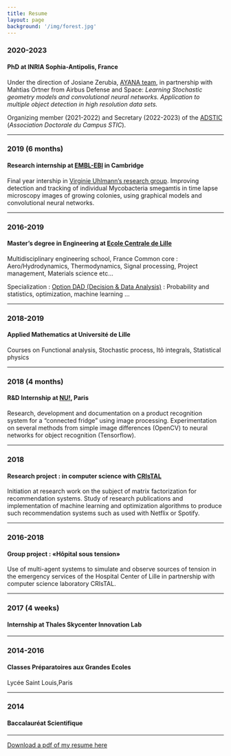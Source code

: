 ```yaml
---
title: Resume
layout: page
background: '/img/forest.jpg'
---
```



### 2020-2023
#### PhD at INRIA Sophia-Antipolis, France
Under the direction of Josiane Zerubia, [AYANA team](https://team.inria.fr/ayana/), in partnership with Mahtias Ortner from Airbus Defense and Space: _Learning Stochastic geometry models and convolutional neural networks. Application to multiple object detection in high resolution data sets._

Organizing member (2021-2022) and Secretary (2022-2023) of the [ADSTIC](https://adstic.i3s.univ-cotedazur.fr/) (_Association Doctorale du Campus STIC_).

_______________________________

### 2019 (6 months)
#### Research internship at [EMBL-EBI](https://www.ebi.ac.uk) in Cambridge
Final year intership in [Virginie Uhlmann’s research group](https://www.ebi.ac.uk/research/uhlmann). Improving detection and tracking of individual Mycobacteria smegamtis in time lapse microscopy images of growing colonies, using graphical models and convolutional neural networks.

_______________________________
### 2016-2019
#### Master’s degree in Engineering at [Ecole Centrale de Lille](https://centralelille.fr)
Multidisciplinary engineering school, France
Common core : Aero/Hydrodynamics, Thermodynamics, Signal processing, Project management, Materials science etc...

Specialization : [Option DAD (Decision & Data Analysis)](http://pierrechainais.ec-lille.fr/Centrale/Option_DAD/Accueil.html) : Probability and statistics, optimization, machine learning ...

_______________________________
### 2018-2019
#### Applied Mathematics at Université de Lille
Courses on Functional analysis, Stochastic process, Itô integrals, Statistical physics

_______________________________

### 2018 (4 months)
#### R&D Internship at [NU!](https://manger.nu), Paris
Research, development and documentation on a product recognition system for a “connected fridge” using image processing. Experimentation on several methods from simple image differences (OpenCV) to neural networks for object recognition (Tensorflow).

_______________________________

### 2018
#### Research project : in computer science with [CRIsTAL](https://www.cristal.univ-lille.fr)
Initiation at research work on the subject of matrix factorization for recommendation systems. Study of research publications and implementation of machine learning and optimization algorithms to produce such recommendation systems such as used with Netflix or Spotify.

_______________________________

### 2016-2018
#### Group project : «Hôpital sous tension»
Use of multi-agent systems to simulate and observe sources of tension in the emergency services of the Hospital Center of Lille in partnership with computer science laboratory CRIsTAL.

_______________________________

### 2017 (4 weeks)
#### Internship at Thales Skycenter Innovation Lab

_______________________________

### 2014-2016
#### Classes Préparatoires aux Grandes Ecoles
Lycée Saint Louis,Paris

_______________________________

### 2014
#### Baccalauréat Scientifique


_______________________________





<a href="media/CV.pdf" download="CV_JulesMabon">Download a pdf of my resume here</a>

<!-- <object data="media/CV.pdf" type="application/pdf" width="800px" height="1200px">
    <embed src="media/CV.pdf">
        <p>This browser does not support PDFs. Please download the PDF to view it: <a href="http://yoursite.com/media/CV.pdf">Download PDF</a>.</p>
    </embed>
</object>
 -->
